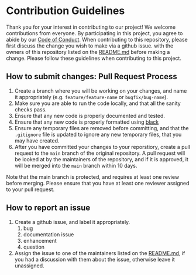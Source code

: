 # Contribution Guidelines

Thank you for your interest in contributing to our project! We welcome contributions from everyone. By participating in this project, you agree to abide by our [Code of Conduct](CODE_OF_CONDUCT.md).
When contributing to this repository, please first discuss the change you wish to make via a github issue.
with the owners of this repository listed on the [README.md](README.md) before making a change.
Please follow these guidelines when contributing to this project.


## How to submit changes: Pull Request Process
1. Create a branch where you will be working on your changes, and name it appropriately (e.g. `feature/feature-name` or `bugfix/bug-name`).
2. Make sure you are able to run the code locally, and that all the sanity checks pass.
3. Ensure that any new code is properly documented and tested.
4. Ensure that any new code is properly formatted using [black](https://github.com/psf/black)
5. Ensure any temporary files are removed before committing, and that the `.gitignore` file is updated to ignore any new temporary files, that you may have created.
6. After you have committed your changes to your reporstiory, create a pull request to the `main` branch of the original repository. A pull request will be looked at by the maintainers of the repository, and if it is approved, it will be merged into the `main` branch within 10 days.
   
Note that the main branch is protected, and requires at least one review before merging. Please ensure that you have at least one reviewer assigned to your pull request.

## How to report an issue
1. Create a github issue, and label it appropriately.
   1. bug
   2. documentation issue
   3. enhancement
   4. question
2. Assign the issue to one of the maintainers listed on the [README.md](README.md), if you had a discussion with them about the issue, otherwise leave it unassigned.

